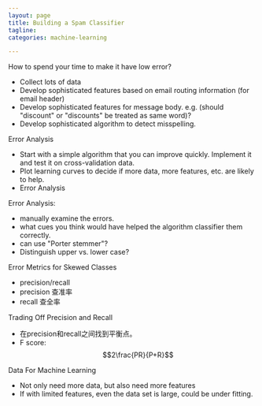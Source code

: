 ```yaml
---
layout: page
title: Building a Spam Classifier
tagline:
categories: machine-learning

---
```


How to spend your time to make it have low error?

- Collect lots of data
- Develop sophisticated features based on email routing information (for email header)
- Develop sophisticated features for message body. e.g. (should "discount" or "discounts" be treated as same word)?
- Develop sophisticated algorithm to detect misspelling.

Error Analysis

- Start with a simple algorithm that you can improve quickly. Implement it and test it on cross-validation data.
- Plot learning curves to decide if more data, more features, etc. are likely to help.
- Error Analysis

Error Analysis:

- manually examine the errors.
- what cues you think would have helped the algorithm classifier them correctly.
- can use "Porter stemmer"?
- Distinguish upper vs. lower case?

Error Metrics for Skewed Classes

- precision/recall
- precision 查准率
- recall 查全率

Trading Off Precision and Recall

- 在precision和recall之间找到平衡点。
- F score: $$2\frac{PR}{P+R}$$

Data For Machine Learning

- Not only need more data, but also need more features
- If with limited features, even the data set is large, could be under fitting.
